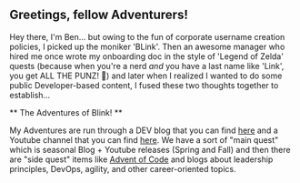 ## Greetings, fellow Adventurers!

Hey there, I'm Ben... but owing to the fun of corporate username creation policies, I picked up the moniker 'BLink'.  Then an awesome manager who hired me once wrote my onboarding doc in the style of 'Legend of Zelda' quests (because when you're a nerd *and* you have a last name like 'Link', you get ALL THE PUNZ! 🤣) and later when I realized I wanted to do some public Developer-based content, I fused these two thoughts together to establish...

** The Adventures of Blink! **

My Adventures are run through a DEV blog that you can find [here](https://dev.to/LinkBenjamin) and a Youtube channel that you can find [here](https://www.youtube.com/@TheAdventuresOfBlink/).  We have a sort of "main quest" which is seasonal Blog + Youtube releases (Spring and Fall) and then there are "side quest" items like [Advent of Code](https://github.com/LinkBenjamin/adventofcode2024) and blogs about leadership principles, DevOps, agility, and other career-oriented topics.


<!--
**LinkBenjamin/LinkBenjamin** is a ✨ _special_ ✨ repository because its `README.md` (this file) appears on your GitHub profile.

Here are some ideas to get you started:

- 🔭 I’m currently working on ...
- 🌱 I’m currently learning ...
- 👯 I’m looking to collaborate on ...
- 🤔 I’m looking for help with ...
- 💬 Ask me about ...
- 📫 How to reach me: ...
- 😄 Pronouns: ...
- ⚡ Fun fact: ...
-->

